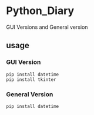 # Python_Diary

GUI Versions and General version

## usage
### GUI Version
```
pip install datetime
pip install tkinter
```

### General Version
```
pip install datetime
```
